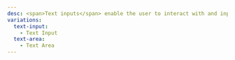 ```yaml
---
desc: <span>Text inputs</span> enable the user to interact with and input data. Use when the application requires long-form content from the user.
variations:
  text-input:
    - Text Input
  text-area:
    - Text Area
---
```

